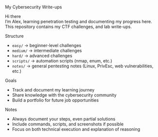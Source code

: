 


 My Cybersecurity Write-ups

Hi there  
I’m Alex, learning penetration testing and documenting my progress here.  
This repository contains my CTF challenges, and lab write-ups.  

 Structure
- `easy/` → beginner-level challenges  
- `medium/` → intermediate challenges  
- `hard/` → advanced challenges  
- `scripts/` → automation scripts (nmap, enum, etc.)  
- `notes/` → general pentesting notes (Linux, PrivEsc, web vulnerabilities, etc.)  

 Goals
- Track and document my learning journey  
- Share knowledge with the cybersecurity community  
- Build a portfolio for future job opportunities  

 Notes
- Always document your steps, even partial solutions  
- Include commands, scripts, and screenshots if possible  
- Focus on both technical execution and explanation of reasoning  

